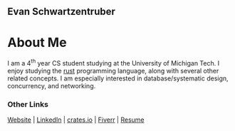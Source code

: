 ## Evan Schwartzentruber

# About Me
I am a $4^{\text{th}}$ year CS student studying at the University of Michigan Tech. I enjoy studying the [rust](https://www.rust-lang.org/) programming language, along with several other related concepts. I am especially interested in database/systematic design, concurrency, and networking.

### Other Links
  [Website](https://ejs.rustychads.com/)
| [LinkedIn](https://www.linkedin.com/in/eschwart/)
| [crates.io](https://crates.io/users/splurf)
| [Fiverr](https://www.fiverr.com/salvinster)
| [Resume](https://resume.rustychads.com/)
